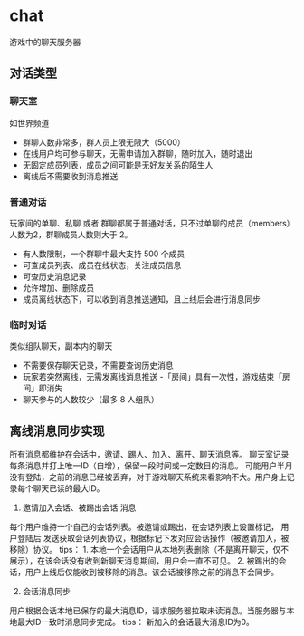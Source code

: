 # chat

游戏中的聊天服务器

## 对话类型

### 聊天室 

如世界频道

- 群聊人数非常多，群人员上限无限大（5000）
- 在线用户均可参与聊天，无需申请加入群聊，随时加入，随时退出
- 无固定成员列表，成员之间可能是无好友关系的陌生人
- 离线后不需要收到消息推送

### 普通对话

玩家间的单聊、私聊 或者 群聊都属于普通对话，只不过单聊的成员（members）人数为2，群聊成员人数则大于 2。

- 有人数限制，一个群聊中最大支持 500 个成员
- 可查成员列表、成员在线状态，关注成员信息
- 可查历史消息记录
- 允许增加、删除成员
- 成员离线状态下，可以收到消息推送通知，且上线后会进行消息同步


### 临时对话

类似组队聊天，副本内的聊天

- 不需要保存聊天记录，不需要查询历史消息
- 玩家若突然离线，无需发离线消息推送
-「房间」具有一次性，游戏结束「房间」即消失
- 聊天参与的人数较少（最多 8 人组队）


## 离线消息同步实现

所有消息都维护在会话中，邀请、踢人、加入、离开、聊天消息等。
聊天室记录每条消息并打上唯一ID（自增），保留一段时间或一定数目的消息。
可能用户半月没有登陆，之前的消息已经被丢弃，对于游戏聊天系统来看影响不大。用户身上记录每个聊天已读的最大ID。

1. 邀请加入会话、被踢出会话 消息

每个用户维持一个自己的会话列表。被邀请或踢出，在会话列表上设置标记，
用户登陆后 发送获取会话列表协议，根据标记下发对应会话操作（被邀请加入，被移除）协议。
tips： 1. 本地一个会话用户从本地列表删除（不是离开聊天，仅不展示），在该会话没有收到新聊天消息期间，用户会一直不可见。
       2. 被踢出的会话，用户上线后仅能收到被移除的消息。该会话被移除之前的消息不会同步。
       
2. 会话消息同步

用户根据会话本地已保存的最大消息ID，请求服务器拉取未读消息。当服务器与本地最大ID一致时消息同步完成。
tips： 新加入的会话最大消息ID为0。

